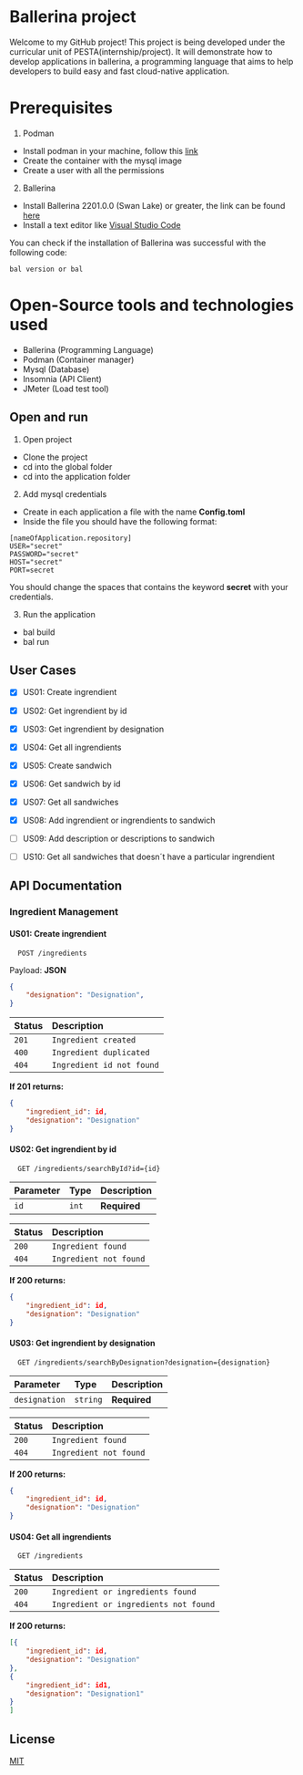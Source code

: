 
# Ballerina project

Welcome to my GitHub project! This project is being developed under the curricular unit of PESTA(internship/project). It will demonstrate how to develop applications in ballerina, a programming language that aims to help developers to build easy and fast cloud-native application.

# Prerequisites

1. Podman
- Install podman in your machine, follow this [link](https://github.com/containers/podman/blob/main/docs/tutorials/podman-for-windows.md)
- Create the container with the mysql image
- Create a user with all the permissions

2. Ballerina
- Install Ballerina 2201.0.0 (Swan Lake) or greater, the link can be found [here](https://ballerina.io/learn/install-ballerina/set-up-ballerina/)
- Install a text editor like [Visual Studio Code](https://code.visualstudio.com/)

You can check if the installation of Ballerina was successful with the following code:

```
bal version or bal
```
# Open-Source tools and technologies used
- Ballerina (Programming Language)
- Podman (Container manager)
- Mysql (Database)
- Insomnia (API Client)
- JMeter (Load test tool)

## Open and run
1. Open project
- Clone the project
- cd into the global folder
- cd into the application folder

2. Add mysql credentials
- Create in each application a file with the name **Config.toml**
- Inside the file you should have the following format:
```
[nameOfApplication.repository]
USER="secret"
PASSWORD="secret"
HOST="secret"
PORT=secret
```

You should change the spaces that contains the keyword **secret** with your credentials.

3. Run the application
- bal build
- bal run
    
## User Cases

- [x]  US01: Create ingrendient
- [x]  US02: Get ingrendient by id
- [x]  US03: Get ingrendient by designation
- [x]  US04: Get all ingrendients
- [x]  US05: Create sandwich
- [x]  US06: Get sandwich by id
- [x]  US07: Get all sandwiches
- [x]  US08: Add ingrendient or ingrendients to sandwich
- [ ]  US09: Add description or descriptions to sandwich
- [ ]  US10: Get all sandwiches that doesn´t have a particular ingrendient



## API Documentation

### Ingredient Management

#### US01: Create ingrendient

```http
  POST /ingredients
```
Payload: **JSON**

```json
{
    "designation": "Designation",
}
```

| Status  | Description   |
| :---------- | :--------- |
| `201`      | `Ingredient created` |
| `400`      | `Ingredient duplicated` |
| `404`      | `Ingredient id not found` |

**If 201 returns:**
```json
{
    "ingredient_id": id,
    "designation": "Designation"
}
```
#### US02: Get ingrendient by id

```http
  GET /ingredients/searchById?id={id}
```

| Parameter  | Type       | Description                                   |
| :---------- | :--------- | :------------------------------------------ |
| `id`      | `int` | **Required** |

| Status  | Description   |
| :---------- | :--------- |
| `200`      | `Ingredient found` |
| `404`      | `Ingredient not found` |

**If 200 returns:**
```json
{
    "ingredient_id": id,
    "designation": "Designation"
}
```

#### US03: Get ingrendient by designation

```http
  GET /ingredients/searchByDesignation?designation={designation}
```

| Parameter  | Type       | Description                                   |
| :---------- | :--------- | :------------------------------------------ |
| `designation`      | `string` | **Required** |

| Status  | Description   |
| :---------- | :--------- |
| `200`      | `Ingredient found` |
| `404`      | `Ingredient not found` |

**If 200 returns:**
```json
{
    "ingredient_id": id,
    "designation": "Designation"
}
```

#### US04: Get all ingrendients

```http
  GET /ingredients
```

| Status  | Description   |
| :---------- | :--------- |
| `200`      | `Ingredient or ingredients found` |
| `404`      | `Ingredient or ingredients not found` |

**If 200 returns:**
```json
[{
    "ingredient_id": id,
    "designation": "Designation"
},
{
    "ingredient_id": id1,
    "designation": "Designation1"
}
]
```



## License

[MIT](https://choosealicense.com/licenses/mit/)

